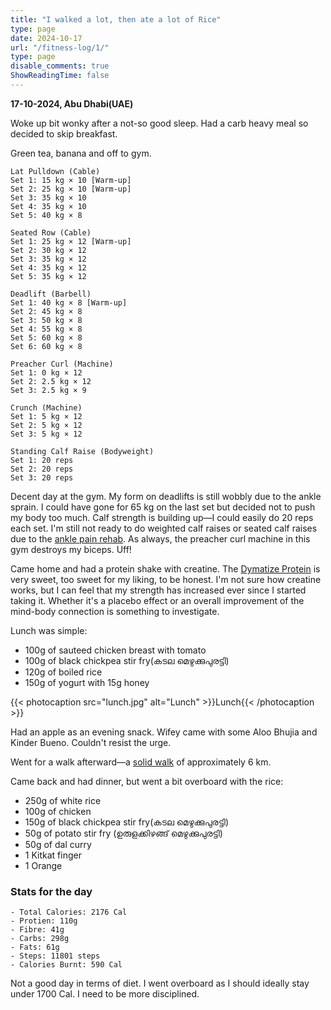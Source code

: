 ```yaml
---
title: "I walked a lot, then ate a lot of Rice"
type: page
date: 2024-10-17
url: "/fitness-log/1/"
type: page
disable_comments: true
ShowReadingTime: false
---
```

**17-10-2024, Abu Dhabi(UAE)**


Woke up bit wonky after a not-so good sleep. Had a carb heavy meal so decided to skip breakfast.

Green tea, banana and off to gym.

```
Lat Pulldown (Cable)
Set 1: 15 kg × 10 [Warm-up]
Set 2: 25 kg × 10 [Warm-up]
Set 3: 35 kg × 10
Set 4: 35 kg × 10
Set 5: 40 kg × 8

Seated Row (Cable)
Set 1: 25 kg × 12 [Warm-up]
Set 2: 30 kg × 12
Set 3: 35 kg × 12
Set 4: 35 kg × 12
Set 5: 35 kg × 12

Deadlift (Barbell)
Set 1: 40 kg × 8 [Warm-up]
Set 2: 45 kg × 8
Set 3: 50 kg × 8
Set 4: 55 kg × 8
Set 5: 60 kg × 8
Set 6: 60 kg × 8

Preacher Curl (Machine)
Set 1: 0 kg × 12
Set 2: 2.5 kg × 12
Set 3: 2.5 kg × 9

Crunch (Machine)
Set 1: 5 kg × 12
Set 2: 5 kg × 12
Set 3: 5 kg × 12

Standing Calf Raise (Bodyweight)
Set 1: 20 reps
Set 2: 20 reps
Set 3: 20 reps
```
Decent day at the gym. My form on deadlifts is still wobbly due to the ankle sprain. I could have gone for 65 kg on the last set but decided not to push my body too much. Calf strength is building up—I could easily do 20 reps each set. I'm still not ready to do weighted calf raises or seated calf raises due to the [ankle pain rehab](https://rishikeshs.com/journal/ankle-sprain/). As always, the preacher curl machine in this gym destroys my biceps. Uff!

Came home and had a protein shake with creatine. The [Dymatize Protein](https://geni.us/rs-dymatize) is very sweet, too sweet for my liking, to be honest. I'm not sure how creatine works, but I can feel that my strength has increased ever since I started taking it. Whether it's a placebo effect or an overall improvement of the mind-body connection is something to investigate.


Lunch was simple:


- 100g of sauteed chicken breast with tomato
- 100g of black chickpea stir fry(കടല മെഴുക്കുപുരട്ടി)
- 120g of boiled rice
- 150g of yogurt with 15g honey


{{< photocaption src="lunch.jpg" alt="Lunch" >}}Lunch{{< /photocaption >}}


Had an apple as an evening snack. Wifey came with some Aloo Bhujia and Kinder Bueno. Couldn't resist the urge.

Went for a walk afterward—a [solid walk](https://www.strava.com/activities/12679219006) of approximately 6 km.

Came back and had dinner, but went a bit overboard with the rice:

- 250g of white rice
- 100g of chicken
- 150g of black chickpea stir fry(കടല മെഴുക്കുപുരട്ടി)
- 50g of potato stir fry (ഉരുളക്കിഴങ്ങ് മെഴുക്കുപുരട്ടി)
- 50g of dal curry
- 1 Kitkat finger
- 1 Orange

### Stats for the day


```
- Total Calories: 2176 Cal
- Protien: 110g
- Fibre: 41g
- Carbs: 298g
- Fats: 61g
- Steps: 11801 steps
- Calories Burnt: 590 Cal

```


Not a good day in terms of diet. I went overboard as I should ideally stay under 1700 Cal. I need to be more disciplined.




